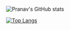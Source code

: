 ![Pranav's GitHub stats](https://github-readme-stats.vercel.app/api?username=Jeffrey9427&show_icons=true&theme=outrun)

[![Top Langs](https://github-readme-stats.vercel.app/api/top-langs/?username=Jeffrey9427&layout=compact&theme=outrun)](https://github.com/Jeffrey9427/github-readme-stats)
